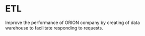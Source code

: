 # ETL
Improve the performance of ORION company by creating of data warehouse to facilitate responding to requests.
